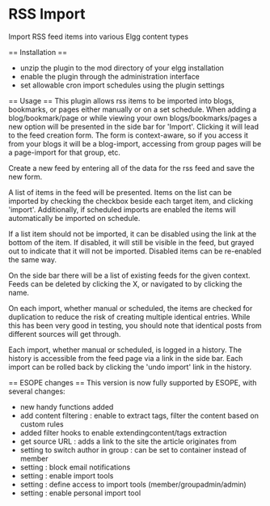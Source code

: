 RSS Import
=============

Import RSS feed items into various Elgg content types

== Installation ==
 - unzip the plugin to the mod directory of your elgg installation
 - enable the plugin through the administration interface
 - set allowable cron import schedules using the plugin settings

== Usage ==
This plugin allows rss items to be imported into blogs, bookmarks, or pages
either manually or on a set schedule.  When adding a blog/bookmark/page or while
viewing your own blogs/bookmarks/pages a new option will be presented in the
side bar for 'Import'.  Clicking it will lead to the feed creation form.  The form
is context-aware, so if you access it from your blogs it will be a blog-import, accessing
from group pages will be a page-import for that group, etc.

Create a new feed by entering all of the data for the rss feed and save the new form.

A list of items in the feed will be presented.  Items on the list can be imported
by checking the checkbox beside each target item, and clicking 'import'.
Additionally, if scheduled imports are enabled the items will automatically be imported
on schedule.

If a list item should not be imported, it can be disabled using the link at the bottom of the
item.  If disabled, it will still be visible in the feed, but grayed out to indicate that
it will not be imported.  Disabled items can be re-enabled the same way.

On the side bar there will be a list of existing feeds for the given context.
Feeds can be deleted by clicking the X, or navigated to by clicking the name.

On each import, whether manual or scheduled, the items are checked for duplication
to reduce the risk of creating multiple identical entries.  While this has been
very good in testing, you should note that identical posts from different sources
will get through.

Each import, whether manual or scheduled, is logged in a history.  The history is
accessible from the feed page via a link in the side bar.  Each import can be rolled
back by clicking the 'undo import' link in the history.


== ESOPE changes ==
This version is now fully supported by ESOPE, with several changes:
 - new handy functions added
 - add content filtering : enable to extract tags, filter the content based on custom rules
 - added filter hooks to enable extendingcontent/tags extraction
 - get source URL : adds a link to the site the article originates from
 - setting to switch author in group : can be set to container instead of member
 - setting : block email notifications
 - setting : enable import tools
 - setting : define access to import tools (member/groupadmin/admin)
 - setting : enable personal import tool


